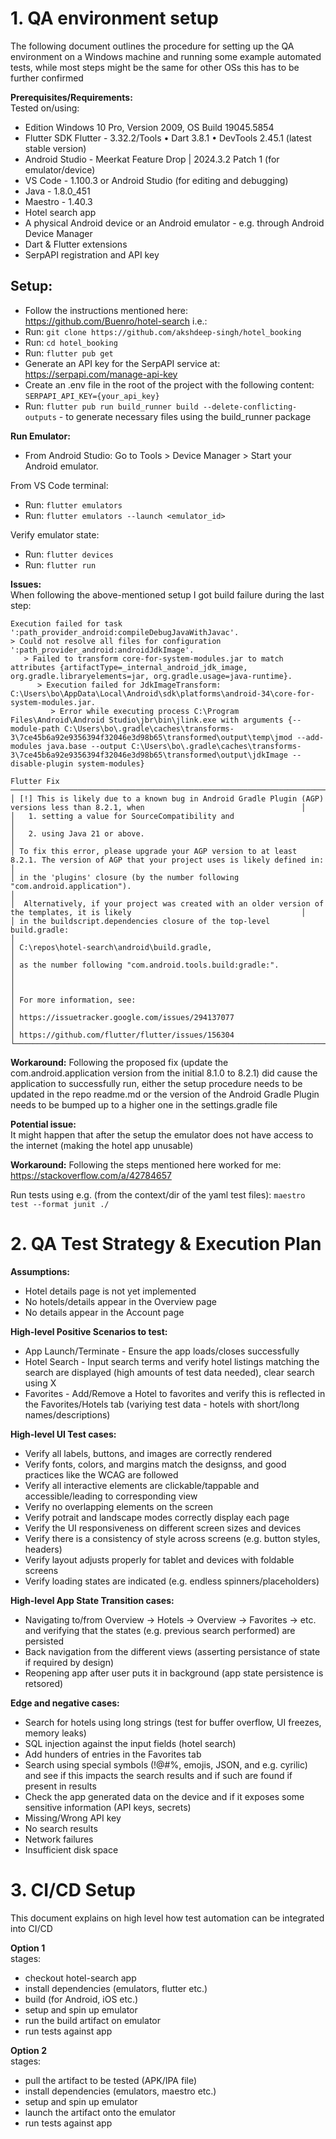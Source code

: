 # 1. QA environment setup
The following document outlines the procedure for setting up the QA environment on a Windows machine and running some example automated tests, while most steps might be the same for other OSs this has to be further confirmed  

**Prerequisites/Requirements:**  
Tested on/using:  
- Edition	Windows 10 Pro, Version	2009, OS Build	19045.5854  
- Flutter SDK Flutter - 3.32.2/Tools • Dart 3.8.1 • DevTools 2.45.1 (latest stable version)  
- Android Studio - Meerkat Feature Drop | 2024.3.2 Patch 1 (for emulator/device)  
- VS Code - 1.100.3 or Android Studio (for editing and debugging)  
- Java - 1.8.0_451  
- Maestro - 1.40.3  
- Hotel search app  
- A physical Android device or an Android emulator - e.g. through Android Device Manager  
- Dart & Flutter extensions  
- SerpAPI registration and API key  

## Setup:  
- Follow the instructions mentioned here: https://github.com/Buenro/hotel-search i.e.:  
- Run: `git clone https://github.com/akshdeep-singh/hotel_booking`  
- Run: `cd hotel_booking`  
- Run: `flutter pub get`  
- Generate an API key for the SerpAPI service at: https://serpapi.com/manage-api-key  
- Create an .env file in the root of the project with the following content: `SERPAPI_API_KEY={your_api_key}`  
- Run: `flutter pub run build_runner build --delete-conflicting-outputs` - to generate necessary files using the build_runner package  

**Run Emulator:**  
- From Android Studio: Go to Tools > Device Manager > Start your Android emulator.  

From VS Code terminal:  
- Run: `flutter emulators`  
- Run: `flutter emulators --launch <emulator_id>`  

Verify emulator state:  
- Run: `flutter devices`  
- Run: `flutter run`  

**Issues:**  
When following the above-mentioned setup I got build failure during the last step:  
```
Execution failed for task ':path_provider_android:compileDebugJavaWithJavac'.
> Could not resolve all files for configuration ':path_provider_android:androidJdkImage'.
   > Failed to transform core-for-system-modules.jar to match attributes {artifactType=_internal_android_jdk_image, org.gradle.libraryelements=jar, org.gradle.usage=java-runtime}.
      > Execution failed for JdkImageTransform: C:\Users\bo\AppData\Local\Android\sdk\platforms\android-34\core-for-system-modules.jar.
         > Error while executing process C:\Program Files\Android\Android Studio\jbr\bin\jlink.exe with arguments {--module-path C:\Users\bo\.gradle\caches\transforms-3\7ce45b6a92e9356394f32046e3d98b65\transformed\output\temp\jmod --add-modules java.base --output C:\Users\bo\.gradle\caches\transforms-3\7ce45b6a92e9356394f32046e3d98b65\transformed\output\jdkImage --disable-plugin system-modules}

Flutter Fix ─────────────────────────────────────────────────────────────────────────────────────────────────────────────────────────┐
│ [!] This is likely due to a known bug in Android Gradle Plugin (AGP) versions less than 8.2.1, when                                   │
│   1. setting a value for SourceCompatibility and                                                                                      │
│   2. using Java 21 or above.                                                                                                          │
│ To fix this error, please upgrade your AGP version to at least 8.2.1. The version of AGP that your project uses is likely defined in: │
│ in the 'plugins' closure (by the number following "com.android.application").                                                         │
│  Alternatively, if your project was created with an older version of the templates, it is likely                                      │
│ in the buildscript.dependencies closure of the top-level build.gradle:                                                                │
│ C:\repos\hotel-search\android\build.gradle,                                                                                           │
│ as the number following "com.android.tools.build:gradle:".                                                                            │
│                                                                                                                                       │
│ For more information, see:                                                                                                            │
│ https://issuetracker.google.com/issues/294137077                                                                                      │
│ https://github.com/flutter/flutter/issues/156304  
└───────────────────────────────────────────────────────────────────────────────────────────────────────────────────────────────────────┘
```

**Workaround:** Following the proposed fix (update the com.android.application version from the initial 8.1.0 to 8.2.1) did cause the application to successfully run, either the setup procedure needs to be updated in the repo readme.md or the version of the Android Gradle Plugin needs to be bumped up to a higher one in the settings.gradle file  

**Potential issue:**  
It might happen that after the setup the emulator does not have access to the internet (making the hotel app unusable)  

**Workaround:** Following the steps mentioned here worked for me: https://stackoverflow.com/a/42784657  


Run tests using e.g. (from the context/dir of the yaml test files): `maestro test --format junit ./`  

# 2. QA Test Strategy & Execution Plan  
**Assumptions:**  
- Hotel details page is not yet implemented  
- No hotels/details appear in the Overview page  
- No details appear in the Account page  

**High-level Positive Scenarios to test:**  
- App Launch/Terminate - Ensure the app loads/closes successfully  
- Hotel Search - Input search terms and verify hotel listings matching the search are displayed (high amounts of test data needed), clear search using X  
- Favorites - Add/Remove a Hotel to favorites and verify this is reflected in the Favorites/Hotels tab (variying test data - hotels with short/long names/descriptions)  

**High-level UI Test cases:**  
- Verify all labels, buttons, and images are correctly rendered  
- Verify fonts, colors, and margins match the designss, and good practices like the WCAG are followed  
- Verify all interactive elements are clickable/tappable and accessible/leading to corresponding view  
- Verify no overlapping elements on the screen  
- Verify potrait and landscape modes correctly display each page  
- Verify the UI responsiveness on different screen sizes and devices  
- Verify there is a consistency of style across screens (e.g. button styles, headers)  
- Verify layout adjusts properly for tablet and devices with foldable screens  
- Verify loading states are indicated (e.g. endless spinners/placeholders)  

**High-level App State Transition cases:**  
- Navigating to/from Overview -> Hotels -> Overview -> Favorites -> etc. and verifying that the states (e.g. previous search performed) are persisted  
- Back navigation from the different views (asserting persistance of state if required by design)  
- Reopening app after user puts it in background (app state persistence is retsored)  

**Edge and negative cases:**  
- Search for hotels using long strings (test for buffer overflow, UI freezes, memory leaks)  
- SQL injection against the input fields (hotel search)  
- Add hunders of entries in the Favorites tab  
- Search using special symbols (!@#%, emojis, JSON, and e.g. cyrilic) and see if this impacts the search results and if such are found if present in results  
- Check the app generated data on the device and if it exposes some sensitive information (API keys, secrets)  
- Missing/Wrong API key  
- No search results  
- Network failures  
- Insufficient disk space  


# 3. CI/CD Setup  
This document explains on high level how test automation can be integrated into CI/CD  

**Option 1**  
stages:  
  - checkout hotel-search app  
  - install dependencies (emulators, flutter etc.)  
  - build (for Android, iOS etc.)  
  - setup and spin up emulator  
  - run the build artifact on emulator  
  - run tests against app  
    
**Option 2**  
stages:  
  - pull the artifact to be tested (APK/IPA file)  
  - install dependencies (emulators, maestro etc.)  
  - setup and spin up emulator  
  - launch the artifact onto the emulator  
  - run tests against app  
